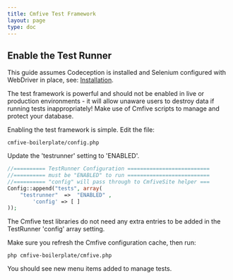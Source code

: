 ```yaml
---
title: Cmfive Test Framework
layout: page
type: doc
---
```


## Enable the Test Runner

This guide assumes Codeception is installed and Selenium configured with WebDriver in place, see: [Installation](/documentation/cmfive_tests/configwebdriver).

The test framework is powerful and should not be enabled in live or production environments - it will allow unaware users to destroy data if running tests inappropriately! Make use of Cmfive scripts to manage and protect your database.

Enabling the test framework is simple. Edit the file:
```batch 
cmfive-boilerplate/config.php
``` 
Update the 'testrunner' setting to 'ENABLED'.
```php
//========== TestRunner Configuration ==========================
//========== must be "ENABLED" to run ==========================
//========== "config" will pass through to CmfiveSite helper ===
Config::append("tests", array(
	"testrunner"  =>  "ENABLED" ,
		'config' => [ ]
));
```
The Cmfive test libraries do not need any extra entries to be added in the TestRunner 'config' array setting.

Make sure you refresh the Cmfive configuration cache, then run:
```batch
php cmfive-boilerplate/cmfive.php
```

You should see new menu items added to manage tests.


